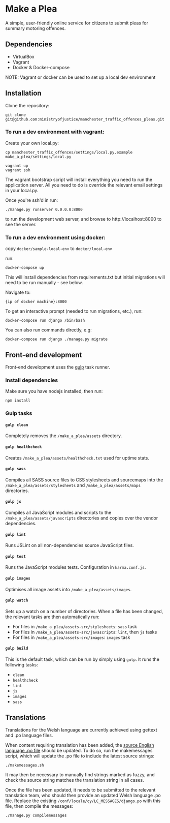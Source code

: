 Make a Plea
===========

A simple, user-friendly online service for citizens to submit pleas for summary motoring offences.

Dependencies
------------

- VirtualBox
- Vagrant
- Docker & Docker-compose

NOTE: Vagrant or docker can be used to set up a local dev environment

Installation
------------

Clone the repository:

    git clone git@github.com:ministryofjustice/manchester_traffic_offences_pleas.git


### To run a dev environment with vagrant:

Create your own local.py:

    cp manchester_traffic_offences/settings/local.py.example make_a_plea/settings/local.py

    vagrant up
    vagrant ssh

The vagrant bootstrap script will install everything you need to run the application server. All you need to do is override the relevant email settings in your local.py.

Once you're ssh'd in run:

    ./manage.py runserver 0.0.0.0:8000

to run the development web server, and browse to http://localhost:8000 to see the server.


### To run a dev environment using docker:

copy `docker/sample-local-env` to `docker/local-env`

run:

    docker-compose up

This will install dependencies from requirements.txt but initial migrations will need to be run manually - see below.

Navigate to:

    {ip of docker machine}:8000

To get an interactive prompt (needed to run migrations, etc.), run:

    docker-compose run django /bin/bash

You can also run commands directly, e.g:

    docker-compose run django ./manage.py migrate


Front-end development
---------------------

Front-end development uses the [gulp](http://gulpjs.com/) task runner.

### Install dependencies

Make sure you have nodejs installed, then run:

    npm install

### Gulp tasks

#### `gulp clean`

Completely removes the `/make_a_plea/assets` directory.

#### `gulp healthcheck`

Creates `/make_a_plea/assets/healthcheck.txt` used for uptime stats.

#### `gulp sass`

Compiles all SASS source files to CSS stylesheets and sourcemaps into the `/make_a_plea/assets/stylesheets` and `/make_a_plea/assets/maps` directories.

#### `gulp js`

Compiles all JavaScript modules and scripts to the `/make_a_plea/assets/javascripts` directories and copies over the vendor dependencies.

#### `gulp lint`

Runs JSLint on all non-dependencies source JavaScript files.

#### `gulp test`

Runs the JavaScript modules tests. Configuration in `karma.conf.js`.

#### `gulp images`

Optimises all image assets into `/make_a_plea/assets/images`.

#### `gulp watch`

Sets up a watch on a number of directories. When a file has been changed, the relevant tasks are then automatically run:
- For files in `/make_a_plea/assets-src/stylesheets`: `sass` task
- For files in `/make_a_plea/assets-src/javascripts`: `lint`, then `js` tasks
- For files in `/make_a_plea/assets-src/images`: `images` task

#### `gulp build`

This is the default task, which can be run by simply using `gulp`. It runs the following tasks:
- `clean`
- `healthcheck`
- `lint`
- `js`
- `images`
- `sass`



Translations
------------

Translations for the Welsh language are currently achieved using gettext and .po language files.

When content requiring translation has been added, the [source English language .po file](https://github.com/ministryofjustice/manchester_traffic_offences_pleas/blob/master/conf/locale/en/LC_MESSAGES/django.po) should be updated. To do so, run the makemessages script, which will update the .po file to include the latest source strings:

    ./makemessages.sh

It may then be necessary to manually find strings marked as fuzzy, and check the source string matches the translation string in all cases.

Once the file has been updated, it needs to be submitted to the relevant translation team, who should then provide an updated Welsh language .po file. Replace the existing `/conf/locale/cy/LC_MESSAGES/django.po` with this file, then compile the messages:

    ./manage.py compilemessages
